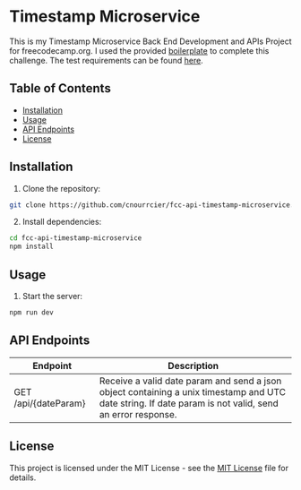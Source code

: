 # Timestamp Microservice

This is my Timestamp Microservice Back End Development and APIs Project for freecodecamp.org. I used the provided [boilerplate](https://github.com/freeCodeCamp/boilerplate-project-timestamp/) to complete this challenge. The test requirements can be found [here](https://www.freecodecamp.org/learn/back-end-development-and-apis/back-end-development-and-apis-projects/timestamp-microservice).

## Table of Contents

- [Installation](#installation)
- [Usage](#usage)
- [API Endpoints](#api-endpoints)
- [License](#license)

## Installation

1. Clone the repository:

```bash
git clone https://github.com/cnourrcier/fcc-api-timestamp-microservice.git
```

2. Install dependencies:

```bash
cd fcc-api-timestamp-microservice
npm install
```

## Usage

1. Start the server:

```bash
npm run dev
```

## API Endpoints

|   Endpoint    |  Description  |
| ------------- | ------------- |
| GET /api/{dateParam} | Receive a valid date param and send a json object containing a unix timestamp and UTC date string. If date param is not valid, send an error response. |

## License

This project is licensed under the MIT License - see the [MIT License](LICENSE) file for details. 

